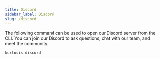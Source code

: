 ```yaml
---
title: Discord
sidebar_label: Discord
slug: /discord
---
```


The following command can be used to open our Discord server from the CLI. You can join our Discord to ask questions, chat with our team, and meet the community.

```bash
kurtosis discord
```
